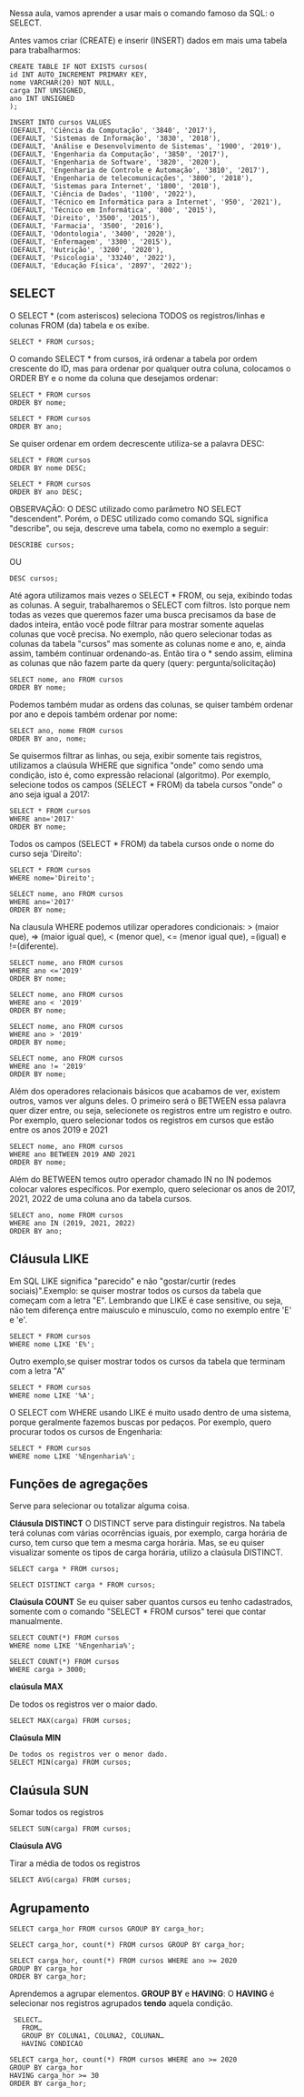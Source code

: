 Nessa aula, vamos aprender a usar mais o comando famoso da SQL: o SELECT.

Antes vamos criar (CREATE) e inserir (INSERT) dados em mais uma tabela para trabalharmos:
```
CREATE TABLE IF NOT EXISTS cursos(
id INT AUTO_INCREMENT PRIMARY KEY,
nome VARCHAR(20) NOT NULL,
carga INT UNSIGNED,
ano INT UNSIGNED
);
```
```
INSERT INTO cursos VALUES
(DEFAULT, 'Ciência da Computação', '3840', '2017'),
(DEFAULT, 'Sistemas de Informação', '3830', '2018'),
(DEFAULT, 'Análise e Desenvolvimento de Sistemas', '1900', '2019'),
(DEFAULT, 'Engenharia da Computação', '3850', '2017'),
(DEFAULT, 'Engenharia de Software', '3820', '2020'),
(DEFAULT, 'Engenharia de Controle e Automação', '3810', '2017'),
(DEFAULT, 'Engenharia de telecomunicações', '3800', '2018'),
(DEFAULT, 'Sistemas para Internet', '1800', '2018'),
(DEFAULT, 'Ciência de Dados', '1100', '2022'),
(DEFAULT, 'Técnico em Informática para a Internet', '950', '2021'),
(DEFAULT, 'Técnico em Informática', '800', '2015'),
(DEFAULT, 'Direito', '3500', '2015'),
(DEFAULT, 'Farmacia', '3500', '2016'),
(DEFAULT, 'Odontologia', '3400', '2020'),
(DEFAULT, 'Enfermagem', '3300', '2015'),
(DEFAULT, 'Nutrição', '3200', '2020'),
(DEFAULT, 'Psicologia', '33240', '2022'),
(DEFAULT, 'Educação Física', '2897', '2022');
```

SELECT
-
O SELECT * (com asteriscos) seleciona TODOS os registros/linhas e colunas FROM (da) tabela e os exibe.
```
SELECT * FROM cursos; 
```
O comando SELECT * from cursos, irá ordenar a tabela por ordem crescente do ID, mas para ordenar por qualquer outra coluna, colocamos o ORDER BY e o nome da coluna que desejamos ordenar:
```
SELECT * FROM cursos
ORDER BY nome; 
```
```
SELECT * FROM cursos
ORDER BY ano; 
```
Se quiser ordenar em ordem decrescente utiliza-se a palavra DESC:
```
SELECT * FROM cursos
ORDER BY nome DESC; 
```
```
SELECT * FROM cursos
ORDER BY ano DESC; 
```
OBSERVAÇÃO: O DESC utilizado como parâmetro NO SELECT "descendent". Porém, o DESC utilizado como comando SQL significa "describe", ou seja, descreve uma tabela, como no exemplo a seguir:
```
DESCRIBE cursos;
```
OU
```
DESC cursos;
```
Até agora utilizamos mais vezes o SELECT * FROM, ou seja, exibindo todas as colunas. A seguir, trabalharemos o SELECT com filtros. Isto porque nem todas as vezes que queremos fazer uma busca precisamos da base de dados inteira, então você pode filtrar para mostrar somente aquelas colunas que você precisa. No exemplo, não quero selecionar todas as colunas da tabela "cursos" mas somente as colunas nome e ano, e, ainda assim, também continuar ordenando-as. Então tira o * sendo assim, elimina as colunas que não fazem parte da query (query: pergunta/solicitação)
```
SELECT nome, ano FROM cursos
ORDER BY nome;
```
Podemos também mudar as ordens das colunas, se quiser também ordenar por ano e depois também ordenar por nome:
```
SELECT ano, nome FROM cursos
ORDER BY ano, nome;
```

Se quisermos filtrar as linhas, ou seja, exibir somente tais registros, utilizamos a claúsula WHERE que significa "onde" como sendo uma condição, isto é, como expressão relacional (algoritmo). Por exemplo, selecione todos os campos (SELECT * FROM) da tabela cursos "onde" o ano seja igual a 2017:
```
SELECT * FROM cursos
WHERE ano='2017'
ORDER BY nome; 
```
Todos os campos (SELECT * FROM) da tabela cursos onde o nome do curso seja 'Direito':
```
SELECT * FROM cursos
WHERE nome='Direito';
```
```
SELECT nome, ano FROM cursos
WHERE ano='2017'
ORDER BY nome; 
```
Na clausula WHERE podemos utilizar operadores condicionais: > (maior que), => (maior igual que), < (menor que), <= (menor igual que), =(igual) e !=(diferente).

```
SELECT nome, ano FROM cursos
WHERE ano <='2019'
ORDER BY nome; 
```
```
SELECT nome, ano FROM cursos
WHERE ano < '2019'
ORDER BY nome; 
```

```
SELECT nome, ano FROM cursos
WHERE ano > '2019'
ORDER BY nome; 
```
```
SELECT nome, ano FROM cursos
WHERE ano != '2019'
ORDER BY nome; 
```

Além dos operadores relacionais básicos que acabamos de ver, existem outros, vamos ver alguns deles. O primeiro será o BETWEEN essa palavra quer dizer entre, ou seja, selecionete os registros entre um registro e outro. Por exemplo, quero selecionar todos os registros em cursos que estão entre os anos 2019 e 2021

```
SELECT nome, ano FROM cursos
WHERE ano BETWEEN 2019 AND 2021
ORDER BY nome; 
```
Além do BETWEEN temos outro operador chamado IN no IN podemos colocar valores específicos. Por exemplo, quero selecionar os anos de 2017, 2021, 2022 de uma coluna ano da tabela cursos.
```
SELECT ano, nome FROM cursos
WHERE ano IN (2019, 2021, 2022)
ORDER BY ano; 
```
Cláusula LIKE
-
Em SQL LIKE significa "parecido" e não "gostar/curtir (redes sociais)".Exemplo: se quiser mostrar todos os cursos da tabela que começam com a letra "E". Lembrando que LIKE é case sensitive, ou seja, não tem diferença entre maiusculo e minusculo, como no exemplo entre 'E' e 'e'.
```
SELECT * FROM cursos
WHERE nome LIKE 'E%'; 
```
Outro exemplo,se quiser mostrar todos os cursos da tabela que terminam com a letra "A"
```
SELECT * FROM cursos
WHERE nome LIKE '%A'; 
```
O SELECT com WHERE usando LIKE é muito usado dentro de uma sistema, porque geralmente fazemos buscas por pedaços. Por exemplo, quero procurar todos os cursos de Engenharia:
```
SELECT * FROM cursos
WHERE nome LIKE '%Engenharia%'; 
```

Funções de agregações 
-
Serve para selecionar ou totalizar alguma coisa.

**Cláusula DISTINCT**
O DISTINCT serve para distinguir registros. Na tabela terá colunas com várias ocorrências iguais, por exemplo, carga horária de curso, tem curso que tem a mesma carga horária. Mas, se eu quiser visualizar somente os tipos de carga horária, utilizo a claúsula DISTINCT.
```
SELECT carga * FROM cursos;
```
```
SELECT DISTINCT carga * FROM cursos;
```
**Claúsula COUNT**
Se eu quiser saber quantos cursos eu tenho cadastrados, somente com o comando "SELECT * FROM cursos" terei que contar manualmente.
```
SELECT COUNT(*) FROM cursos
WHERE nome LIKE '%Engenharia%'; 
```
```
SELECT COUNT(*) FROM cursos
WHERE carga > 3000; 
```

**claúsula MAX**

De todos os registros ver o maior dado.
```
SELECT MAX(carga) FROM cursos;
```

**Claúsula MIN**
```
De todos os registros ver o menor dado.
SELECT MIN(carga) FROM cursos;
```
**Claúsula SUN**
-
Somar todos os registros
```
SELECT SUN(carga) FROM cursos;
```

**Claúsula AVG**

Tirar a média de todos os registros
```
SELECT AVG(carga) FROM cursos;
```
Agrupamento
-
```
SELECT carga_hor FROM cursos GROUP BY carga_hor;
```
```
SELECT carga_hor, count(*) FROM cursos GROUP BY carga_hor;
```
```
SELECT carga_hor, count(*) FROM cursos WHERE ano >= 2020
GROUP BY carga_hor
ORDER BY carga_hor;
```
Aprendemos a agrupar elementos. **GROUP BY** e **HAVING**:
O **HAVING** é selecionar nos registros agrupados **tendo** aquela condição.
```
 SELECT…
   FROM…
   GROUP BY COLUNA1, COLUNA2, COLUNAN…
   HAVING CONDICAO
```
```
SELECT carga_hor, count(*) FROM cursos WHERE ano >= 2020
GROUP BY carga_hor
HAVING carga_hor >= 30
ORDER BY carga_hor;
```
